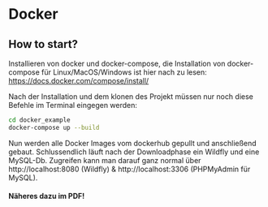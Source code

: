 # Docker

## How to start?

Installieren von docker und docker-compose, die Installation von docker-compose für Linux/MacOS/Windows ist hier nach zu lesen: https://docs.docker.com/compose/install/

Nach der Installation und dem klonen des Projekt müssen nur noch diese Befehle im Terminal eingegen werden:

```bash
cd docker_example
docker-compose up --build
```

Nun werden alle Docker Images vom dockerhub gepullt und anschließend gebaut. Schlussendlich läuft nach der Downloadphase ein Wildfly und eine MySQL-Db. Zugreifen kann man darauf ganz normal über 
http://localhost:8080 (Wildfly) & http://localhost:3306 (PHPMyAdmin für MySQL).

#### Näheres dazu im PDF!


